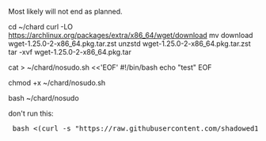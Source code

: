 Most likely will not end as planned.

cd ~/chard
curl -LO https://archlinux.org/packages/extra/x86_64/wget/download
mv download wget-1.25.0-2-x86_64.pkg.tar.zst
unzstd wget-1.25.0-2-x86_64.pkg.tar.zst
tar -xvf wget-1.25.0-2-x86_64.pkg.tar

cat > ~/chard/nosudo.sh <<'EOF'
#!/bin/bash
echo "test"
EOF

chmod +x ~/chard/nosudo.sh

bash ~/chard/nosudo

don't run this:

<pre> bash <(curl -s "https://raw.githubusercontent.com/shadowed1/Chard/main/Chard_Installer.sh?$(date +%s)") </pre>
